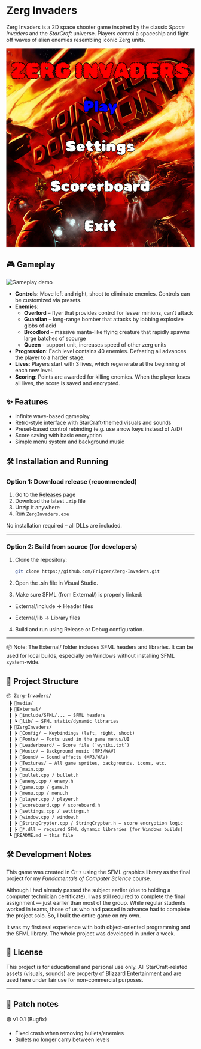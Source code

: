 # Zerg Invaders

Zerg Invaders is a 2D space shooter game inspired by the classic *Space Invaders* and the *StarCraft* universe. Players control a spaceship and fight off waves of alien enemies resembling iconic Zerg units.

![Main menu](media/main_menu.png)

## 🎮 Gameplay

![Gameplay demo](media/demo.gif)

- **Controls**: Move left and right, shoot to eliminate enemies. Controls can be customized via presets.
- **Enemies**:
  - **Overlord** – flyer that provides control for lesser minions, can't attack
  - **Guardian** – long-range bomber that attacks by lobbing explosive globs of acid
  - **Broodlord** – massive manta-like flying creature that rapidly spawns large batches of scourge
  - **Queen** - support unit, increases speed of other zerg units
- **Progression**: Each level contains 40 enemies. Defeating all advances the player to a harder stage.
- **Lives**: Players start with 3 lives, which regenerate at the beginning of each new level.
- **Scoring**: Points are awarded for killing enemies. When the player loses all lives, the score is saved and encrypted.


## ✨ Features

- Infinite wave-based gameplay
- Retro-style interface with StarCraft-themed visuals and sounds
- Preset-based control rebinding (e.g. use arrow keys instead of A/D)
- Score saving with basic encryption
- Simple menu system and background music


## 🛠️ Installation and Running

### Option 1: Download release (recommended)

1. Go to the [Releases](https://github.com/Frigzer/Zerg-Invaders/releases) page
2. Download the latest `.zip` file
3. Unzip it anywhere
4. Run `ZergInvaders.exe`

No installation required – all DLLs are included.

---

### Option 2: Build from source (for developers)

1. Clone the repository:

   ```bash
   git clone https://github.com/Frigzer/Zerg-Invaders.git
2. Open the .sln file in Visual Studio.

2. Make sure SFML (from External/) is properly linked:

- External/include → Header files

- External/lib → Library files

4. Build and run using Release or Debug configuration.

---

📦 Note: The External/ folder includes SFML headers and libraries.
It can be used for local builds, especially on Windows without installing SFML system-wide.


## 📁 Project Structure

```
📦 Zerg-Invaders/
 ┣ 📂media/  
 ┣ 📂External/  
 ┃ ┣ 📂include/SFML/... – SFML headers  
 ┃ ┗ 📂lib/ – SFML static/dynamic libraries  
 ┣ 📂ZergInvaders/  
 ┃ ┣ 📂Config/ – Keybindings (left, right, shoot)  
 ┃ ┣ 📂Fonts/ – Fonts used in the game menus/UI  
 ┃ ┣ 📂Leaderboard/ – Score file (`wyniki.txt`)  
 ┃ ┣ 📂Music/ – Background music (MP3/WAV)  
 ┃ ┣ 📂Sound/ – Sound effects (MP3/WAV)  
 ┃ ┣ 📂Textures/ – All game sprites, backgrounds, icons, etc.  
 ┃ ┣ 📜main.cpp  
 ┃ ┣ 📜bullet.cpp / bullet.h  
 ┃ ┣ 📜enemy.cpp / enemy.h  
 ┃ ┣ 📜game.cpp / game.h  
 ┃ ┣ 📜menu.cpp / menu.h  
 ┃ ┣ 📜player.cpp / player.h  
 ┃ ┣ 📜scoreboard.cpp / scoreboard.h  
 ┃ ┣ 📜settings.cpp / settings.h  
 ┃ ┣ 📜window.cpp / window.h  
 ┃ ┣ 📜StringCrypter.cpp / StringCrypter.h – score encryption logic  
 ┃ ┣ 📜*.dll – required SFML dynamic libraries (for Windows builds)   
 ┗ 📜README.md – this file
```


## 🛠️ Development Notes

This game was created in C++ using the SFML graphics library as the final project for my *Fundamentals of Computer Science* course.

Although I had already passed the subject earlier (due to holding a computer technician certificate), I was still required to complete the final assignment — just earlier than most of the group. While regular students worked in teams, those of us who had passed in advance had to complete the project solo. So, I built the entire game on my own.

It was my first real experience with both object-oriented programming and the SFML library. The whole project was developed in under a week.


## 📜 License

This project is for educational and personal use only.
All StarCraft-related assets (visuals, sounds) are property of Blizzard Entertainment and are used here under fair use for non-commercial purposes.

---

## 🧩 Patch notes

🟢 v1.0.1 (Bugfix)
- Fixed crash when removing bullets/enemies
- Bullets no longer carry between levels